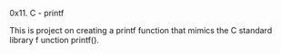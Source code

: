 0x11. C - printf                                                                  

This is project on creating a printf function that mimics the C standard library f
unction printf().
